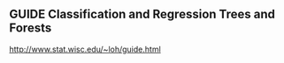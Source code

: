 ## GUIDE Classification and Regression Trees and Forests

<http://www.stat.wisc.edu/~loh/guide.html>
